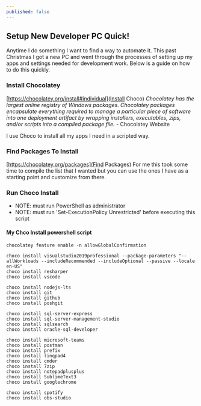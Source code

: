 ```yaml
---
published: false
---
```

## Setup New Developer PC Quick!

Anytime I do something I want to find a way to automate it. This past Christmas I got a new PC and went through the processes of setting up my apps and settings needed for development work. Below is a guide on how to do this quickly.

### Install Chocolatey
[https://chocolatey.org/install#individual](Install Choco)
_Chocolatey has the largest online registry of Windows packages. Chocolatey packages encapsulate everything required to manage a particular piece of software into one deployment artifact by wrapping installers, executables, zips, and/or scripts into a compiled package file._ - Chocolatey Website

I use Choco to install all my apps I need in a scripted way.

### Find Packages To Install
[https://chocolatey.org/packages](Find Packages)
For me this took some time to compile the list that I wanted but you can use the ones I have as a starting point and customize from there.

### Run Choco Install
-	NOTE: must run PowerShell as administrator
-	NOTE: must run 'Set-ExecutionPolicy Unrestricted' before executing this script

#### My Chco Install powershell script
```
chocolatey feature enable -n allowGlobalConfirmation

choco install visualstudio2019professional --package-parameters "--allWorkloads --includeRecommended --includeOptional --passive --locale en-US"
choco install resharper
choco install vscode

choco install nodejs-lts
choco install git
choco install github
choco install poshgit

choco install sql-server-express
choco install sql-server-management-studio
choco install sqlsearch
choco install oracle-sql-developer

choco install microsoft-teams
choco install postman
choco install prefix
choco install linqpad4
choco install cmder
choco install 7zip
choco install notepadplusplus
choco install SublimeText3
choco install googlechrome

choco install spotify
choco install obs-studio
```
